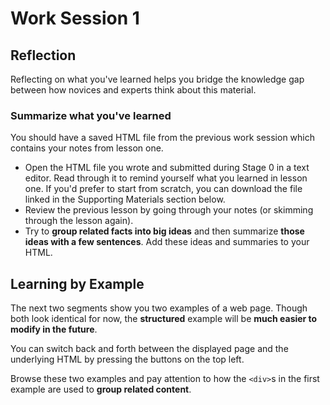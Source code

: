 # Work Session 1

## Reflection
Reflecting on what you've learned helps you bridge the knowledge gap between how novices and experts think about this material.

### Summarize what you've learned
You should have a saved HTML file from the previous work session which contains your notes from lesson one.

- Open the HTML file you wrote and submitted during Stage 0 in a text editor. Read through it to remind yourself what you learned in lesson one. If you'd prefer to start from scratch, you can download the file linked in the Supporting Materials section below.
- Review the previous lesson by going through your notes (or skimming through the lesson again).
- Try to **group related facts into big ideas** and then summarize **those ideas with a few sentences**. Add these ideas and summaries to your HTML.

## Learning by Example
The next two segments show you two examples of a web page. Though both look identical for now, the **structured** example will be **much easier to modify in the future**.

You can switch back and forth between the displayed page and the underlying HTML by pressing the buttons on the top left.

Browse these two examples and pay attention to how the ```<div>```s in the first example are used to **group related content**.